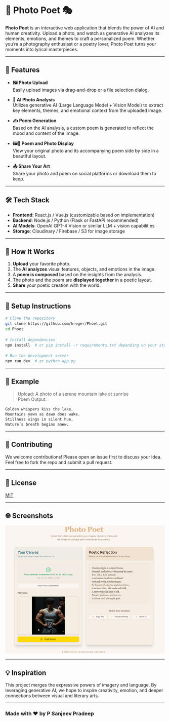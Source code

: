 # 📸 Photo Poet 🎭

**Photo Poet** is an interactive web application that blends the power of AI and human creativity. Upload a photo, and watch as generative AI analyzes its elements, emotions, and themes to craft a personalized poem. Whether you’re a photography enthusiast or a poetry lover, Photo Poet turns your moments into lyrical masterpieces.

---

## 🚀 Features

- **🖼️ Photo Upload**  
  Easily upload images via drag-and-drop or a file selection dialog.

- **🧠 AI Photo Analysis**  
  Utilizes generative AI (Large Language Model + Vision Model) to extract key elements, themes, and emotional context from the uploaded image.

- **✍️ Poem Generation**  
  Based on the AI analysis, a custom poem is generated to reflect the mood and content of the image.

- **🖼️📜 Poem and Photo Display**  
  View your original photo and its accompanying poem side by side in a beautiful layout.

- **📤 Share Your Art**  
  Share your photo and poem on social platforms or download them to keep.

---

## 🛠️ Tech Stack

- **Frontend**: React.js / Vue.js (customizable based on implementation)
- **Backend**: Node.js / Python (Flask or FastAPI recommended)
- **AI Models**: OpenAI GPT-4 Vision or similar LLM + vision capabilities
- **Storage**: Cloudinary / Firebase / S3 for image storage

---

## 📸 How It Works

1. **Upload** your favorite photo.
2. The **AI analyzes** visual features, objects, and emotions in the image.
3. A **poem is composed** based on the insights from the analysis.
4. The photo and the poem are **displayed together** in a poetic layout.
5. **Share** your poetic creation with the world.

---

## 🔧 Setup Instructions

```bash
# Clone the repository
git clone https://github.com/hreger/Phoet.git
cd Phoet

# Install dependencies
npm install  # or pip install -r requirements.txt depending on your stack

# Run the development server
npm run dev  # or python app.py
```

---

## 🧪 Example

> Upload: A photo of a serene mountain lake at sunrise  
> Poem Output:

```
Golden whispers kiss the lake,  
Mountains yawn as dawn does wake.  
Stillness sings in silent hue,  
Nature’s breath begins anew.
```

---

## 🤝 Contributing

We welcome contributions! Please open an issue first to discuss your idea.  
Feel free to fork the repo and submit a pull request.

---

## 📄 License

[MIT](LICENSE)

---

## 🌐 Screenshots

![Example Screenshot](screenshots/example.png)

---

## 💡 Inspiration

This project merges the expressive powers of imagery and language. By leveraging generative AI, we hope to inspire creativity, emotion, and deeper connections between visual and literary arts.

---

### Made with ❤️ by P Sanjeev Pradeep


